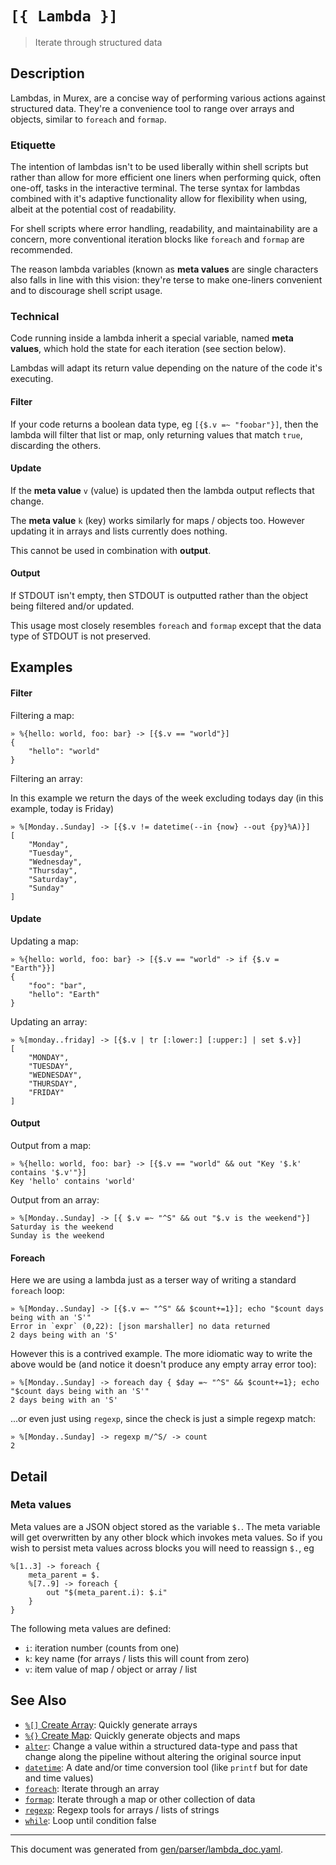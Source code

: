 # `[{ Lambda }]`

> Iterate through structured data

## Description

Lambdas, in Murex, are a concise way of performing various actions against
structured data. They're a convenience tool to range over arrays and objects,
similar to `foreach` and `formap`.

### Etiquette

The intention of lambdas isn't to be used liberally within shell scripts but
rather than allow for more efficient one liners when performing quick, often
one-off, tasks in the interactive terminal. The terse syntax for lambdas
combined with it's adaptive functionality allow for flexibility when using,
albeit at the potential cost of readability.

For shell scripts where error handling, readability, and maintainability are a
concern, more conventional iteration blocks like `foreach` and `formap` are
recommended.

The reason lambda variables (known as **meta values** are single characters
also falls in line with this vision: they're terse to make one-liners
convenient and to discourage shell script usage.

### Technical

Code running inside a lambda inherit a special variable, named **meta values**,
which hold the state for each iteration (see section below).

Lambdas will adapt its return value depending on the nature of the code it's
executing.

#### Filter

If your code returns a boolean data type, eg `[{$.v =~ "foobar"}]`, then the
lambda will filter that list or map, only returning values that match `true`,
discarding the others.

#### Update

If the **meta value** `v` (value) is updated then the lambda output reflects
that change.

The **meta value** `k` (key) works similarly for maps / objects too. However
updating it in arrays and lists currently does nothing.

This cannot be used in combination with **output**.

#### Output

If STDOUT isn't empty, then STDOUT is outputted rather than the object being
filtered and/or updated.

This usage most closely resembles `foreach` and `formap` except that the data
type of STDOUT is not preserved.



## Examples

#### Filter

Filtering a map:

```
» %{hello: world, foo: bar} -> [{$.v == "world"}]
{
    "hello": "world"
}
```

Filtering an array:

In this example we return the days of the week excluding todays day (in this
example, today is Friday)

```
» %[Monday..Sunday] -> [{$.v != datetime(--in {now} --out {py}%A)}]
[
    "Monday",
    "Tuesday",
    "Wednesday",
    "Thursday",
    "Saturday",
    "Sunday"
]
```

#### Update

Updating a map:

```
» %{hello: world, foo: bar} -> [{$.v == "world" -> if {$.v = "Earth"}}]
{
    "foo": "bar",
    "hello": "Earth"
}
```

Updating an array:

```
» %[monday..friday] -> [{$.v | tr [:lower:] [:upper:] | set $.v}]
[
    "MONDAY",
    "TUESDAY",
    "WEDNESDAY",
    "THURSDAY",
    "FRIDAY"
]
```

#### Output

Output from a map:

```
» %{hello: world, foo: bar} -> [{$.v == "world" && out "Key '$.k' contains '$.v'"}]
Key 'hello' contains 'world'
```

Output from an array:

```
» %[Monday..Sunday] -> [{ $.v =~ "^S" && out "$.v is the weekend"}]
Saturday is the weekend
Sunday is the weekend
```

#### Foreach

Here we are using a lambda just as a terser way of writing a standard `foreach`
loop:

```
» %[Monday..Sunday] -> [{$.v =~ "^S" && $count+=1}]; echo "$count days being with an 'S'"
Error in `expr` (0,22): [json marshaller] no data returned
2 days being with an 'S'
```

However this is a contrived example. The more idiomatic way to write the above
would be (and notice it doesn't produce any empty array error too):

```
» %[Monday..Sunday] -> foreach day { $day =~ "^S" && $count+=1}; echo "$count days being with an 'S'"
2 days being with an 'S'
```

...or even just using `regexp`, since the check is just a simple regexp match:

```
» %[Monday..Sunday] -> regexp m/^S/ -> count
2
```

## Detail

### Meta values

Meta values are a JSON object stored as the variable `$.`. The meta variable
will get overwritten by any other block which invokes meta values. So if you
wish to persist meta values across blocks you will need to reassign `$.`, eg

```
%[1..3] -> foreach {
    meta_parent = $.
    %[7..9] -> foreach {
        out "$(meta_parent.i): $.i"
    }
}
```

The following meta values are defined:

* `i`: iteration number (counts from one)
* `k`: key name (for arrays / lists this will count from zero)
* `v`: item value of map / object or array / list

## See Also

* [`%[]` Create Array](../parser/create-array.md):
  Quickly generate arrays
* [`%{}` Create Map](../parser/create-object.md):
  Quickly generate objects and maps
* [`alter`](../commands/alter.md):
  Change a value within a structured data-type and pass that change along the pipeline without altering the original source input
* [`datetime`](../commands/datetime.md):
  A date and/or time conversion tool (like `printf` but for date and time values)
* [`foreach`](../commands/foreach.md):
  Iterate through an array
* [`formap`](../commands/formap.md):
  Iterate through a map or other collection of data
* [`regexp`](../commands/regexp.md):
  Regexp tools for arrays / lists of strings
* [`while`](../commands/while.md):
  Loop until condition false

<hr/>

This document was generated from [gen/parser/lambda_doc.yaml](https://github.com/lmorg/murex/blob/master/gen/parser/lambda_doc.yaml).